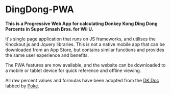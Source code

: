# DingDong-PWA
**This is a Progressive Web App for calculating Donkey Kong Ding Dong Percents in Super Smash Bros. for Wii U.**

It's single page application that runs on JS frameworks, and utilises the Knockout.js and Jquery libraries. This is not a native mobile app that can be downloaded from an App Store, but contains similar functions and provides the same user experience and benefits.

The PWA features are now available, and the website can be downloaded to a mobile or tablet device for quick reference and offline viewing.

All raw percent values and formulas have been adopted from the <a href="https://docs.google.com/spreadsheets/d/1OvUy2gsTrUj96cAHSkSIZHGnUaaS-UrX6SdFKyctNmU/edit#gid=932844731" target="_blank">DK Doc</a> labbed by <a href="https://twitter.com/thevondk" target="_blank">Poke</a>.
